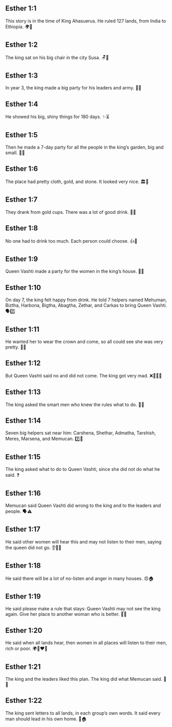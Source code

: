 ## Esther 1:1
This story is in the time of King Ahasuerus. He ruled 127 lands, from India to Ethiopia. 🌍👑
## Esther 1:2
The king sat on his big chair in the city Susa. 🪑🏰
## Esther 1:3
In year 3, the king made a big party for his leaders and army. 🎉🥁
## Esther 1:4
He showed his big, shiny things for 180 days. ✨⏳
## Esther 1:5
Then he made a 7-day party for all the people in the king’s garden, big and small. 🎈🌿
## Esther 1:6
The place had pretty cloth, gold, and stone. It looked very nice. 🏛️💛
## Esther 1:7
They drank from gold cups. There was a lot of good drink. 🥤🥇
## Esther 1:8
No one had to drink too much. Each person could choose. 👍🙂
## Esther 1:9
Queen Vashti made a party for the women in the king’s house. 👑🎉
## Esther 1:10
On day 7, the king felt happy from drink. He told 7 helpers named Mehuman, Biztha, Harbona, Bigtha, Abagtha, Zethar, and Carkas to bring Queen Vashti. 🗣️7️⃣
## Esther 1:11
He wanted her to wear the crown and come, so all could see she was very pretty. 👑🙂
## Esther 1:12
But Queen Vashti said no and did not come. The king got very mad. ❌🚶‍♀️🔥
## Esther 1:13
The king asked the smart men who knew the rules what to do. 🤔📜
## Esther 1:14
Seven big helpers sat near him: Carshena, Shethar, Admatha, Tarshish, Meres, Marsena, and Memucan. 7️⃣👤
## Esther 1:15
The king asked what to do to Queen Vashti, since she did not do what he said. ❓
## Esther 1:16
Memucan said Queen Vashti did wrong to the king and to the leaders and people. 🗣️⚠️
## Esther 1:17
He said other women will hear this and may not listen to their men, saying the queen did not go. 👂🙅‍♀️
## Esther 1:18
He said there will be a lot of no-listen and anger in many houses. 😠🏠
## Esther 1:19
He said please make a rule that stays: Queen Vashti may not see the king again. Give her place to another woman who is better. 📜🚫
## Esther 1:20
He said when all lands hear, then women in all places will listen to their men, rich or poor. 🌍👩‍❤️‍👨
## Esther 1:21
The king and the leaders liked this plan. The king did what Memucan said. 🙂✅
## Esther 1:22
The king sent letters to all lands, in each group’s own words. It said every man should lead in his own home. 📜🏠
